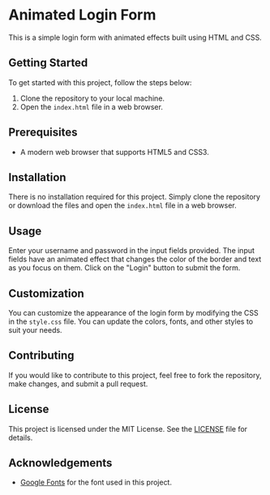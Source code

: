 # Animated Login Form

This is a simple login form with animated effects built using HTML and CSS.

## Getting Started

To get started with this project, follow the steps below:

1. Clone the repository to your local machine.
2. Open the `index.html` file in a web browser.

## Prerequisites

- A modern web browser that supports HTML5 and CSS3.

## Installation

There is no installation required for this project. Simply clone the repository or download the files and open the `index.html` file in a web browser.

## Usage

Enter your username and password in the input fields provided. The input fields have an animated effect that changes the color of the border and text as you focus on them. Click on the "Login" button to submit the form.

## Customization

You can customize the appearance of the login form by modifying the CSS in the `style.css` file. You can update the colors, fonts, and other styles to suit your needs.

## Contributing

If you would like to contribute to this project, feel free to fork the repository, make changes, and submit a pull request.

## License

This project is licensed under the MIT License. See the [LICENSE](LICENSE) file for details.

## Acknowledgements

- [Google Fonts](https://fonts.googleapis.com/css2?family=Poppins:wght@300&display=swap) for the font used in this project.

